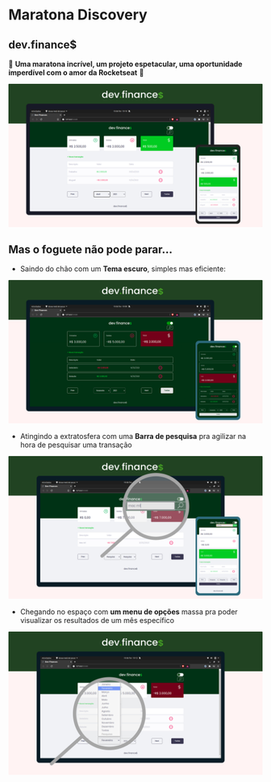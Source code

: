 # Maratona Discovery 
## dev.finance$

🚀 **Uma maratona incrível, um projeto espetacular, uma oportunidade imperdível com o amor da Rocketseat** 🚀

![](assets/dev_finances_v2.jpg)

## Mas o foguete não pode parar...

* Saindo do chão com um **Tema escuro**, simples mas eficiente:

![](assets/dev_finances_v2_dark_mode.jpg)

* Atingindo a extratosfera com uma **Barra de pesquisa** pra agilizar na hora de pesquisar uma transação

![](assets/dev_finances_v2_search-bar.jpg)

* Chegando no espaço com **um menu de opções** massa pra poder visualizar os resultados de um mês específico

![](assets/dev_finances_v2_selector.jpg)
